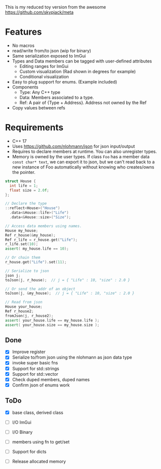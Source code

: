 This is my reduced toy version from the awesome https://github.com/skypjack/meta

# Features
- No macros
- read/write from/to json (wip for binary)
- Same serialization exposed to ImGui
- Types and Data members can be tagged with user-defined attributes
  - Editing ranges for ImGui
  - Custom visualization (Rad shown in degrees for example)
  - Conditional visualization
- Easy to plug support for enums. (Example included)
- Components
  - Type: Any C++ type
  - Data: Members associated to a type.
  - Ref: A pair of {Type + Address}. Address not owned by the Ref
- Copy values between refs

# Requirements
- C++ 17
- Uses https://github.com/nlohmann/json for json input/output
- Requires to declare members at runtime. You can also unregister types.
- Memory is owned by the user types. If class `Foo` has a member data `const char* text`, we can export
  it to json, but we can't read back to a new instance of Foo automatically without knowing who creates/owns 
  the pointer.


```cpp
struct House {
  int life = 1;
  float size = 2.0f;
};

// Declare the type
::reflect<House>("House")
  .data<&House::life>("Life")
  .data<&House::size>("Size");

// Access data members using names.
House my_house;
Ref r_house(&my_house);
Ref r_life = r_house.get("Life");
r_life.set(10);
assert( my_house.life == 10);

// Or chain them 
r_house.get("Life").set(11);

// Serialize to json
json j;
toJson(j, r_house);  // j = { "Life" : 10, "size" : 2.0 }

// Or send the addr of an object
toJson(j, &my_house);  // j = { "Life" : 10, "size" : 2.0 }

// Read from json
House your_house;
Ref r_house2;
fromJson(j, r_house2);
assert( your_house.life == my_house.life );
assert( your_house.size == my_house.size );

```

## Done

- [x] Improve register
- [x] Serialize to/from json using the nlohmann as json data type
- [x] invoke super basic fns
- [x] Support for std::strings
- [x] Support for std::vector
- [x] Check duped members, duped names
- [x] Confirm json of enums work

## ToDo

- [x] base class, derived class
- [ ] I/O ImGui
- [ ] I/O Binary
- [ ] members using fn to get/set
- [ ] Support for dicts
- [ ] Release allocated memory

